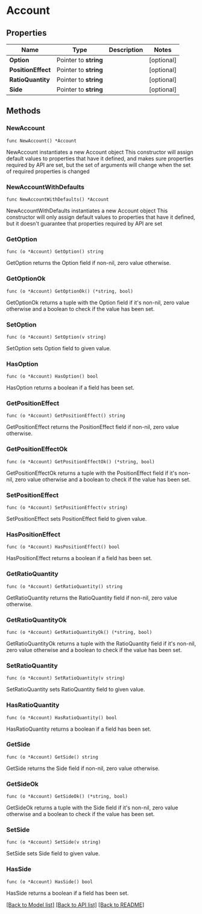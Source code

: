 # Account

## Properties

Name | Type | Description | Notes
------------ | ------------- | ------------- | -------------
**Option** | Pointer to **string** |  | [optional] 
**PositionEffect** | Pointer to **string** |  | [optional] 
**RatioQuantity** | Pointer to **string** |  | [optional] 
**Side** | Pointer to **string** |  | [optional] 

## Methods

### NewAccount

`func NewAccount() *Account`

NewAccount instantiates a new Account object
This constructor will assign default values to properties that have it defined,
and makes sure properties required by API are set, but the set of arguments
will change when the set of required properties is changed

### NewAccountWithDefaults

`func NewAccountWithDefaults() *Account`

NewAccountWithDefaults instantiates a new Account object
This constructor will only assign default values to properties that have it defined,
but it doesn't guarantee that properties required by API are set

### GetOption

`func (o *Account) GetOption() string`

GetOption returns the Option field if non-nil, zero value otherwise.

### GetOptionOk

`func (o *Account) GetOptionOk() (*string, bool)`

GetOptionOk returns a tuple with the Option field if it's non-nil, zero value otherwise
and a boolean to check if the value has been set.

### SetOption

`func (o *Account) SetOption(v string)`

SetOption sets Option field to given value.

### HasOption

`func (o *Account) HasOption() bool`

HasOption returns a boolean if a field has been set.

### GetPositionEffect

`func (o *Account) GetPositionEffect() string`

GetPositionEffect returns the PositionEffect field if non-nil, zero value otherwise.

### GetPositionEffectOk

`func (o *Account) GetPositionEffectOk() (*string, bool)`

GetPositionEffectOk returns a tuple with the PositionEffect field if it's non-nil, zero value otherwise
and a boolean to check if the value has been set.

### SetPositionEffect

`func (o *Account) SetPositionEffect(v string)`

SetPositionEffect sets PositionEffect field to given value.

### HasPositionEffect

`func (o *Account) HasPositionEffect() bool`

HasPositionEffect returns a boolean if a field has been set.

### GetRatioQuantity

`func (o *Account) GetRatioQuantity() string`

GetRatioQuantity returns the RatioQuantity field if non-nil, zero value otherwise.

### GetRatioQuantityOk

`func (o *Account) GetRatioQuantityOk() (*string, bool)`

GetRatioQuantityOk returns a tuple with the RatioQuantity field if it's non-nil, zero value otherwise
and a boolean to check if the value has been set.

### SetRatioQuantity

`func (o *Account) SetRatioQuantity(v string)`

SetRatioQuantity sets RatioQuantity field to given value.

### HasRatioQuantity

`func (o *Account) HasRatioQuantity() bool`

HasRatioQuantity returns a boolean if a field has been set.

### GetSide

`func (o *Account) GetSide() string`

GetSide returns the Side field if non-nil, zero value otherwise.

### GetSideOk

`func (o *Account) GetSideOk() (*string, bool)`

GetSideOk returns a tuple with the Side field if it's non-nil, zero value otherwise
and a boolean to check if the value has been set.

### SetSide

`func (o *Account) SetSide(v string)`

SetSide sets Side field to given value.

### HasSide

`func (o *Account) HasSide() bool`

HasSide returns a boolean if a field has been set.


[[Back to Model list]](../README.md#documentation-for-models) [[Back to API list]](../README.md#documentation-for-api-endpoints) [[Back to README]](../README.md)


